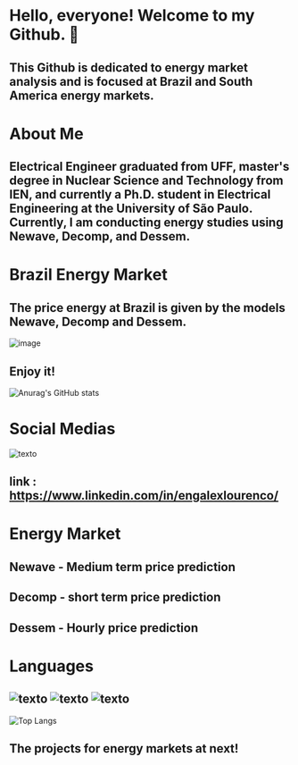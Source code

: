 #                              Hello, everyone! Welcome to my Github. 👋

## This Github is dedicated to energy market analysis and is focused at Brazil and South America energy markets. 

# About Me

##  Electrical Engineer graduated from UFF, master's degree in Nuclear Science and Technology from IEN, and currently a Ph.D. student in Electrical Engineering at the University of São Paulo. Currently, I am conducting energy studies using Newave, Decomp, and Dessem.

# Brazil Energy Market
## The price energy at Brazil is given by the models Newave, Decomp and Dessem.

![image](https://github.com/alexlourencomattos/alexlourencomattos/assets/47500048/94209118-34e5-408c-81dc-4009f85a04df)


## Enjoy it! 

![Anurag's GitHub stats](https://github-readme-stats.vercel.app/api?username=alexlourencomattos&show_icons=true&theme=radical)

# Social Medias
![texto](https://img.shields.io/static/v1?label=LinkedIn&message=engalexlourenco&color=blue)
## link : https://www.linkedin.com/in/engalexlourenco/
# Energy Market
## Newave - Medium term price prediction
## Decomp - short term price prediction
## Dessem - Hourly price prediction


# Languages
## ![texto](https://img.shields.io/static/v1?label=language&message=Python&color=blue "language")           ![texto](https://img.shields.io/static/v1?label=language&message=SQL&color=yellow"language")            ![texto](https://img.shields.io/static/v1?label=language&message=R&color=grey "language")


![Top Langs](https://github-readme-stats.vercel.app/api/top-langs/?username=alexlourencomattos&layout=compact&theme=dark)

## The projects for energy markets at next!
